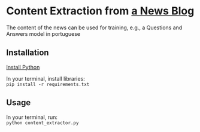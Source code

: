 # Content Extraction from [a News Blog](https://www.neoenergia.com/pt-br/sala-de-imprensa/noticias/Paginas/default.aspx#k=)
The content of the news can be used for training, e.g., a Questions and Answers model in portuguese

## Installation
[Install Python](https://www.python.org/downloads/)

In your terminal, install libraries:<br>
`pip install -r requirements.txt`

## Usage
In your terminal, run:<br>
`python content_extractor.py`